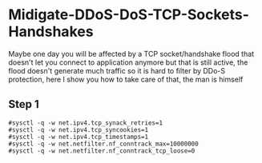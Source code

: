 # Midigate-DDoS-DoS-TCP-Sockets-Handshakes
Maybe one day you will be affected by a TCP socket/handshake flood that doesn't let you connect to application anymore but that is still active, the flood doesn't generate much traffic so it is hard to filter by DDo-S protection, here I show you how to take care of that, the man is himself


Step 1
----
    #sysctl -q -w net.ipv4.tcp_synack_retries=1
    #sysctl -q -w net.ipv4.tcp_syncookies=1
    #sysctl -q -w net.ipv4.tcp_timestamps=1
    #sysctl -q -w net.netfilter.nf_conntrack_max=10000000
    #sysctl -q -w net.netfilter.nf_conntrack_tcp_loose=0
